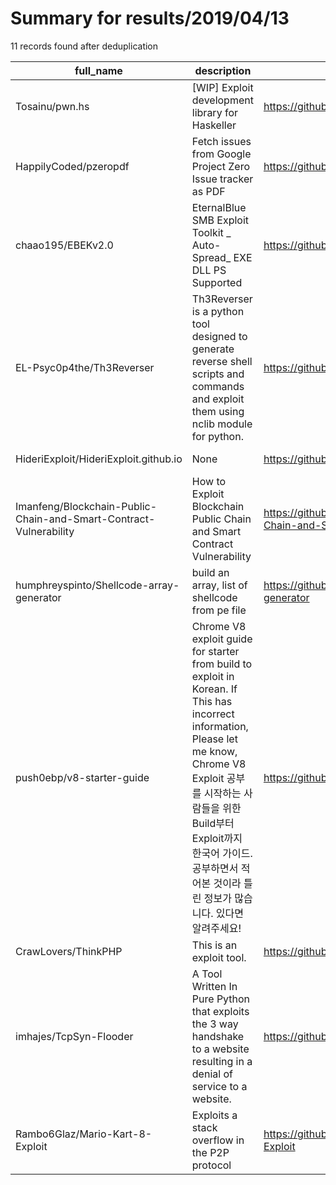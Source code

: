 
# Summary for results/2019/04/13
    
11 records found after deduplication

| full_name | description | html_url | matched_list | matched_count | pushed_at | size | stargazers_count | language | forks_count |
|-------------------------------------------------------------------|-----------------------------------------------------------------------------------------------------------------------------------------------------------------------------------------------------------------------------------|--------------------------------------------------------------------------------------|----------------|-----------------|---------------------------|--------|--------------------|------------|---------------|
| Tosainu/pwn.hs | [WIP] Exploit development library for Haskeller | https://github.com/Tosainu/pwn.hs | ['exploit'] | 1 | 2019-04-13 16:43:57+00:00 | 91 | 11 | Haskell | 0 |
| HappilyCoded/pzeropdf | Fetch issues from Google Project Zero Issue tracker as PDF | https://github.com/HappilyCoded/pzeropdf | ['zeroday'] | 1 | 2019-04-13 10:16:57+00:00 | 21 | 1 | TypeScript | 1 |
| chaao195/EBEKv2.0 | EternalBlue SMB Exploit Toolkit _ Auto-Spread_ EXE DLL PS Supported | https://github.com/chaao195/EBEKv2.0 | ['exploit'] | 1 | 2019-04-13 21:41:28+00:00 | 83 | 7 | Python | 7 |
| EL-Psyc0p4the/Th3Reverser | Th3Reverser is a python tool designed to generate reverse shell scripts and commands and exploit them using nclib module for python. | https://github.com/EL-Psyc0p4the/Th3Reverser | ['exploit'] | 1 | 2019-04-13 19:59:56+00:00 | 82 | 20 | Python | 6 |
| HideriExploit/HideriExploit.github.io | None | https://github.com/HideriExploit/HideriExploit.github.io | ['exploit'] | 1 | 2019-04-13 04:47:12+00:00 | 1940 | 0 | HTML | 0 |
| Imanfeng/Blockchain-Public-Chain-and-Smart-Contract-Vulnerability | How to Exploit Blockchain Public Chain and Smart Contract Vulnerability | https://github.com/Imanfeng/Blockchain-Public-Chain-and-Smart-Contract-Vulnerability | ['exploit'] | 1 | 2019-04-13 07:17:07+00:00 | 13760 | 7 | | 1 |
| humphreyspinto/Shellcode-array-generator | build an array, list of shellcode from pe file | https://github.com/humphreyspinto/Shellcode-array-generator | ['shellcode'] | 1 | 2019-04-13 08:01:00+00:00 | 29 | 3 | C++ | 1 |
| push0ebp/v8-starter-guide | Chrome V8 exploit guide for starter from build to exploit in Korean. If This has incorrect information, Please let me know, Chrome V8 Exploit 공부를 시작하는 사람들을 위한 Build부터 Exploit까지 한국어 가이드. 공부하면서 적어본 것이라 틀린 정보가 많습니다. 있다면 알려주세요! | https://github.com/push0ebp/v8-starter-guide | ['exploit'] | 1 | 2019-04-13 05:26:03+00:00 | 11 | 91 | | 10 |
| CrawLovers/ThinkPHP | This is an exploit tool. | https://github.com/CrawLovers/ThinkPHP | ['exploit'] | 1 | 2019-04-13 17:56:02+00:00 | 73510 | 1 | QML | 0 |
| imhajes/TcpSyn-Flooder | A Tool Written In Pure Python that exploits the 3 way handshake to a website resulting in a denial of service to a website. | https://github.com/imhajes/TcpSyn-Flooder | ['exploit'] | 1 | 2019-04-13 13:46:57+00:00 | 0 | 0 | Python | 0 |
| Rambo6Glaz/Mario-Kart-8-Exploit | Exploits a stack overflow in the P2P protocol | https://github.com/Rambo6Glaz/Mario-Kart-8-Exploit | ['exploit'] | 1 | 2019-04-13 06:55:54+00:00 | 9 | 3 | | 1 |
